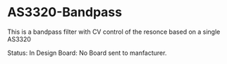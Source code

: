 # AS3320-Bandpass
This is a bandpass filter with CV control of the resonce based on a single  AS3320

Status: In Design
Board: No Board sent to manfacturer.
